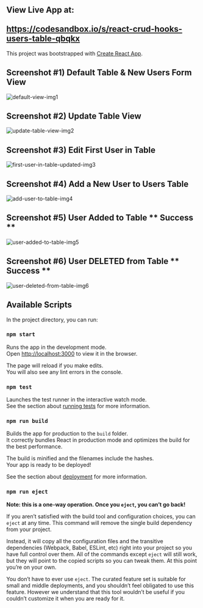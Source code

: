 ## View Live App at: </br></br> https://codesandbox.io/s/react-crud-hooks-users-table-qbqkx


This project was bootstrapped with [Create React App](https://github.com/facebook/create-react-app).

## Screenshot  #1) Default Table & New Users Form View

<img src="https://i.ibb.co/RQkwT2J/default-view-img1.jpg" alt="default-view-img1" border="0">

## Screenshot  #2) Update Table View

<img src="https://i.ibb.co/NnXCVX4/update-table-view-img2.jpg" alt="update-table-view-img2" border="0">

## Screenshot  #3) Edit First User in Table

<img src="https://i.ibb.co/LPtkHd6/first-user-in-table-updated-img3.jpg" alt="first-user-in-table-updated-img3" border="0" />

## Screenshot  #4) Add a New User to Users Table 

<img src="https://i.ibb.co/wcHjGdK/add-user-to-table-img4.jpg" alt="add-user-to-table-img4" border="0">

## Screenshot  #5) User Added to Table ** Success **

<img src="https://i.ibb.co/VSLgWMd/user-added-to-table-img5.jpg" alt="user-added-to-table-img5" border="0">

## Screenshot  #6) User DELETED from Table ** Success **

<img src="https://i.ibb.co/SrVvmSr/user-deleted-from-table-img6.jpg" alt="user-deleted-from-table-img6" border="0">

## Available Scripts

In the project directory, you can run:

### `npm start`

Runs the app in the development mode.<br>
Open [http://localhost:3000](http://localhost:3000) to view it in the browser.

The page will reload if you make edits.<br>
You will also see any lint errors in the console.

### `npm test`

Launches the test runner in the interactive watch mode.<br>
See the section about [running tests](https://facebook.github.io/create-react-app/docs/running-tests) for more information.

### `npm run build`

Builds the app for production to the `build` folder.<br>
It correctly bundles React in production mode and optimizes the build for the best performance.

The build is minified and the filenames include the hashes.<br>
Your app is ready to be deployed!

See the section about [deployment](https://facebook.github.io/create-react-app/docs/deployment) for more information.

### `npm run eject`

**Note: this is a one-way operation. Once you `eject`, you can’t go back!**

If you aren’t satisfied with the build tool and configuration choices, you can `eject` at any time. This command will remove the single build dependency from your project.

Instead, it will copy all the configuration files and the transitive dependencies (Webpack, Babel, ESLint, etc) right into your project so you have full control over them. All of the commands except `eject` will still work, but they will point to the copied scripts so you can tweak them. At this point you’re on your own.

You don’t have to ever use `eject`. The curated feature set is suitable for small and middle deployments, and you shouldn’t feel obligated to use this feature. However we understand that this tool wouldn’t be useful if you couldn’t customize it when you are ready for it.
